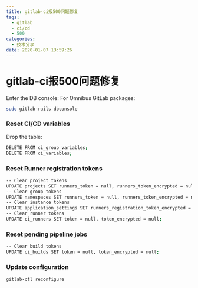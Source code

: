```yaml
---
title: gitlab-ci报500问题修复
tags:
  - gitlab
  - ci/cd
  - 500
categories:
  - 技术分享
date: 2020-01-07 13:59:26
---
```

# gitlab-ci报500问题修复

Enter the DB console:
For Omnibus GitLab packages:
```bash
sudo gitlab-rails dbconsole
```
### Reset CI/CD variables
Drop the table:
```bash
DELETE FROM ci_group_variables;
DELETE FROM ci_variables;
```
<!-- more -->

### Reset Runner registration tokens

```bash
-- Clear project tokens
UPDATE projects SET runners_token = null, runners_token_encrypted = null;
-- Clear group tokens
UPDATE namespaces SET runners_token = null, runners_token_encrypted = null;
-- Clear instance tokens
UPDATE application_settings SET runners_registration_token_encrypted = null;
-- Clear runner tokens
UPDATE ci_runners SET token = null, token_encrypted = null;
```
### Reset pending pipeline jobs
```bash
-- Clear build tokens
UPDATE ci_builds SET token = null, token_encrypted = null;
```
### Update configuration
```bash
gitlab-ctl reconfigure
```

